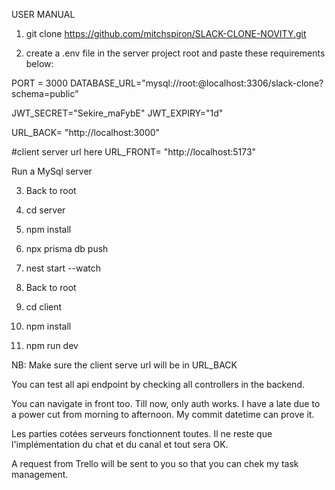 USER MANUAL

1. git clone https://github.com/mitchspiron/SLACK-CLONE-NOVITY.git

2. create a .env file in the server project root and paste these requirements below:

PORT = 3000
DATABASE_URL="mysql://root:@localhost:3306/slack-clone?schema=public"

JWT_SECRET="Sekire_maFybE"
JWT_EXPIRY="1d"

URL_BACK= "http://localhost:3000"

#client server url here
URL_FRONT= "http://localhost:5173"

Run a MySql server

3. Back to root

4. cd server
5. npm install
6. npx prisma db push
7. nest start --watch

8. Back to root
9. cd client
10. npm install
11. npm run dev

NB: Make sure the client serve url will be in URL_BACK

You can test all api endpoint by checking all controllers in the backend.

You can navigate in front too. Till now, only auth works. I have a late due to a power cut from morning to afternoon. My commit datetime can prove it.

Les parties cotées serveurs fonctionnent toutes. Il ne reste que l'implémentation du chat et du canal et tout sera OK.

A request from Trello will be sent to you so that you can chek my task management.

